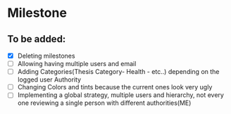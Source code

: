 # Milestone

## To be added: 

- [x] Deleting milestones
- [ ] Allowing having multiple users and email
- [ ] Adding Categories(Thesis Category- Health - etc..) depending on the logged user Authority
- [ ] Changing Colors and tints because the current ones look very ugly
- [ ] Implementing a global strategy, multiple users and hierarchy, not every one reviewing a single person with different authorities(ME)
